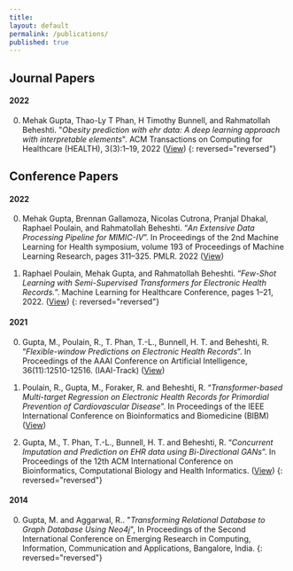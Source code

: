 ```yaml
---
title:
layout: default
permalink: /publications/
published: true
---
```


## Journal Papers

#### 2022
0. Mehak Gupta, Thao-Ly T Phan, H Timothy Bunnell, and Rahmatollah Beheshti. "*Obesity prediction with ehr data: A deep learning approach with interpretable elements*". ACM Transactions on Computing for Healthcare (HEALTH), 3(3):1–19, 2022 ([View](https://dl.acm.org/doi/abs/10.1145/3506719)) 
{: reversed="reversed"}


## Conference Papers

#### 2022
0. Mehak Gupta, Brennan Gallamoza, Nicolas Cutrona, Pranjal Dhakal, Raphael Poulain, and Rahmatollah Beheshti. “*An Extensive Data Processing Pipeline for MIMIC-IV*”. In Proceedings of the 2nd Machine Learning for Health symposium, volume 193 of Proceedings of Machine Learning Research, pages 311–325. PMLR. 2022 ([View](https://proceedings.mlr.press/v193/gupta22a.html))

0. Raphael Poulain, Mehak Gupta, and Rahmatollah Beheshti. “*Few-Shot Learning with Semi-Supervised Transformers for Electronic Health Records.*”. Machine Learning for Healthcare Conference, pages 1–21, 2022. ([View](https://static1.squarespace.com/static/59d5ac1780bd5ef9c396eda6/t/62e97a83db963576550e863e/1659468419684/131+MLHC_Raphael_CEHR_GAN_BERT+\%281\%29.pdf))
{: reversed="reversed"}


#### 2021
0. Gupta, M., Poulain, R., T. Phan, T.-L., Bunnell, H. T. and Beheshti, R. “*Flexible-window Predictions on Electronic Health Records*”. In Proceedings of the AAAI Conference on Artificial Intelligence, 36(11):12510-12516. (IAAI-Track) ([View](https://ojs.aaai.org/index.php/AAAI/article/view/21520))

0. Poulain, R., Gupta, M., Foraker, R. and Beheshti, R. “*Transformer-based Multi-target Regression on Electronic Health Records for Primordial Prevention of Cardiovascular Disease*”. In Proceedings of the IEEE International Conference on Bioinformatics and Biomedicine (BIBM) ([View](https://ieeexplore.ieee.org/document/9669441))

0. Gupta, M., T. Phan, T.-L., Bunnell, H. T. and Beheshti, R. “*Concurrent Imputation and Prediction on EHR data using Bi-Directional GANs*”. In Proceedings of the 12th ACM International Conference on Bioinformatics, Computational Biology and Health Informatics. ([View](https://dl.acm.org/doi/abs/10.1145/3459930.3469512))
{: reversed="reversed"}

#### 2014
0. Gupta, M. and Aggarwal, R.. "*Transforming Relational Database to Graph Database Using Neo4j*", In Proceedings of the Second International Conference on Emerging Research in Computing, Information, Communication and Applications, Bangalore, India.
{: reversed="reversed"}

